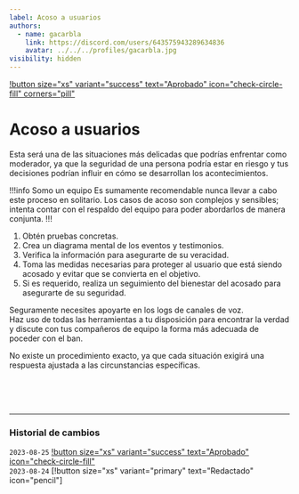 ```yaml
---
label: Acoso a usuarios
authors:
  - name: gacarbla
    link: https://discord.com/users/643575943289634836
    avatar: ../../../profiles/gacarbla.jpg
visibility: hidden
---
```

[!button size="xs" variant="success" text="Aprobado" icon="check-circle-fill" corners="pill"](../../../info/contenido_aprobado/contenido_aprobado.md)

# Acoso a usuarios

Esta será una de las situaciones más delicadas que podrías enfrentar como moderador, ya que la seguridad de una persona podría estar en riesgo y tus decisiones podrían influir en cómo se desarrollan los acontecimientos.

!!!info Somo un equipo
Es sumamente recomendable nunca llevar a cabo este proceso en solitario. Los casos de acoso son complejos y sensibles; intenta contar con el respaldo del equipo para poder abordarlos de manera conjunta.
!!!

1. Obtén pruebas concretas.
2. Crea un diagrama mental de los eventos y testimonios.
3. Verifica la información para asegurarte de su veracidad.
4. Toma las medidas necesarias para proteger al usuario que está siendo acosado y evitar que se convierta en el objetivo.
5. Si es requerido, realiza un seguimiento del bienestar del acosado para asegurarte de su seguridad.

Seguramente necesites apoyarte en los logs de canales de voz.<br>Haz uso de todas las herramientas a tu disposición para encontrar la verdad y discute con tus compañeros de equipo la forma más adecuada de poceder con el ban.

No existe un procedimiento exacto, ya que cada situación exigirá una respuesta ajustada a las circunstancias específicas.

<br><br><br>
** **
### Historial de cambios
`2023-08-25` [!button size="xs" variant="success" text="Aprobado" icon="check-circle-fill"](../../../info/contenido_aprobado/contenido_aprobado.md)<br>
`2023-08-24` [!button size="xs" variant="primary" text="Redactado" icon="pencil"]